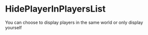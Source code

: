 # HidePlayerInPlayersList
You can choose to display players in the same world or only display yourself
